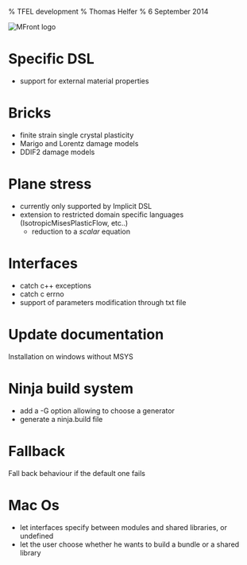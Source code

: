 % TFEL development
% Thomas Helfer
% 6 September 2014

![MFront logo](mfront.svg)

<!-- pandoc -s --mathjax -i -t revealjs TODO -o TODO.html -->
<!-- pandoc -t beamer -V theme:Warsow beamercea TODO -o TODO.pdf -->

# Specific DSL

- support for external material properties

# Bricks

- finite strain single crystal plasticity
- Marigo and Lorentz damage models
- DDIF2 damage models

# Plane stress

- currently only supported by Implicit DSL
- extension to restricted domain specific languages
  (IsotropicMisesPlasticFlow, etc..)
    - reduction to a *scalar* equation

# Interfaces

- catch c++ exceptions
- catch c errno
- support of parameters modification through txt file

# Update documentation

Installation on windows without MSYS

# Ninja build system

- add a -G option allowing to choose a generator
- generate a ninja.build file

# Fallback

Fall back behaviour if the default one fails

# Mac Os

- let interfaces specify between modules and shared libraries, or undefined
- let the user choose whether he wants to build a bundle or a shared library

<!-- - matrice tangente cohérente pour l'analyseur MultipleIsotropicMisesFlows -->
<!-- - matrice de prédiction pour l'analyseur MultipleIsotropicMisesFlows -->
<!-- - matrice de prédiction pour l'analyseur IsotropicMisesPlasticFlow -->
<!-- - contraintes planes dans les analyseurs spécifiques -->
<!-- - implanter totalement l'algorithme de Powell -->
<!-- - implanter l'algorithme de Levenberg-Marquart -->

<!-- - support des lois non locales (plusieurs variables de pilotages) -->
<!-- - contrôle du pas de temps (non-radialité du chargement) -->
<!-- - pour la génération de fichiers mtest, gérer les calculs MPI -->

<!-- - optimiser les stratégies grandes transformations en ne faisant que -->
<!--   les étapes de pre et post-traitements nécessaires -->
<!--   (contraintes/déformations début de pas optionnelles) -->

<!-- - sortir l'étape de prédiction du constructeur vers l'intégration (non -->
<!--   nécessaire au calcul de l'opérateur de prédiction). -->

